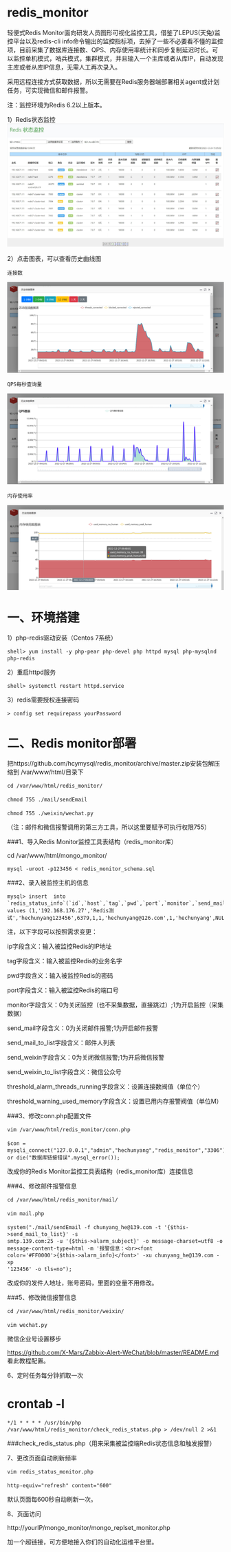 # redis_monitor

轻便式Redis Monitor面向研发人员图形可视化监控工具，借鉴了LEPUS(天兔)监控平台以及redis-cli info命令输出的监控指标项，去掉了一些不必要看不懂的监控项，目前采集了数据库连接数、QPS、内存使用率统计和同步复制延迟时长。可以监控单机模式，哨兵模式，集群模式，并且输入一个主库或者从库IP，自动发现主库或者从库IP信息，无需人工再次录入。

采用远程连接方式获取数据，所以无需要在Redis服务器端部署相关agent或计划任务，可实现微信和邮件报警。

注：监控环境为Redis 6.2以上版本。

1）Redis状态监控 
![image](https://raw.githubusercontent.com/hcymysql/redis_monitor/main/image/redis_monitor.jpg)

2）点击图表，可以查看历史曲线图

    连接数
![image](https://raw.githubusercontent.com/hcymysql/redis_monitor/main/image/redis_monitor_history1.png)

    QPS每秒查询量
![image](https://raw.githubusercontent.com/hcymysql/redis_monitor/main/image/redis_monitor_history2.png)

    内存使用率
![image](https://raw.githubusercontent.com/hcymysql/redis_monitor/main/image/redis_monitor_history3.png)

# 一、环境搭建

1）php-redis驱动安装（Centos 7系统）

    shell> yum install -y php-pear php-devel php httpd mysql php-mysqlnd php-redis

2）重启httpd服务

    shell> systemctl restart httpd.service

3）redis需要授权连接密码

    > config set requirepass yourPassword

# 二、Redis monitor部署

把https://github.com/hcymysql/redis_monitor/archive/master.zip安装包解压缩到 /var/www/html/目录下

    cd /var/www/html/redis_monitor/

    chmod 755 ./mail/sendEmail

    chmod 755 ./weixin/wechat.py

（注：邮件和微信报警调用的第三方工具，所以这里要赋予可执行权限755）

###1、导入Redis Monitor监控工具表结构（redis_monitor库）

cd /var/www/html/mongo_monitor/

    mysql -uroot -p123456 < redis_monitor_schema.sql


###2、录入被监控主机的信息

    mysql> insert  into             `redis_status_info`(`id`,`host`,`tag`,`pwd`,`port`,`monitor`,`send_mail`,`send_mail_to_list`,`send_weixin`,`send_weixin_to_list`,`alarm_threads_running`,`threshold_alarm_threads_running`,`alarm_used_memory_status`,`threshold_warning_used_memory`) values (1,'192.168.176.27','Redis测试','hechunyang123456',6379,1,1,'hechunyang@126.com',1,'hechunyang',NULL,150,NULL,'200M');

注，以下字段可以按照需求变更：

ip字段含义：输入被监控Redis的IP地址

tag字段含义：输入被监控Redis的业务名字

pwd字段含义：输入被监控Redis的密码

port字段含义：输入被监控Redis的端口号

monitor字段含义：0为关闭监控（也不采集数据，直接跳过）;1为开启监控（采集数据）

send_mail字段含义：0为关闭邮件报警;1为开启邮件报警

send_mail_to_list字段含义：邮件人列表

send_weixin字段含义：0为关闭微信报警;1为开启微信报警

send_weixin_to_list字段含义：微信公众号

threshold_alarm_threads_running字段含义：设置连接数阀值（单位个）

threshold_warning_used_memory字段含义：设置已用内存报警阀值（单位M）

###3、修改conn.php配置文件

    vim /var/www/html/redis_monitor/conn.php

    $con = mysqli_connect("127.0.0.1","admin","hechunyang","redis_monitor","3306") or die("数据库链接错误".mysql_error());

改成你的Redis Monitor监控工具表结构（redis_monitor库）连接信息

###4、修改邮件报警信息

    cd /var/www/html/redis_monitor/mail/

    vim mail.php

    system("./mail/sendEmail -f chunyang_he@139.com -t '{$this->send_mail_to_list}' -s 
    smtp.139.com:25 -u '{$this->alarm_subject}' -o message-charset=utf8 -o message-content-type=html -m '报警信息：<br><font 
    color='#FF0000'>{$this->alarm_info}</font>' -xu chunyang_he@139.com -xp 
    '123456' -o tls=no");

改成你的发件人地址，账号密码，里面的变量不用修改。


###5、修改微信报警信息

    cd /var/www/html/redis_monitor/weixin/

    vim wechat.py

微信企业号设置移步

https://github.com/X-Mars/Zabbix-Alert-WeChat/blob/master/README.md 看此教程配置。

6、定时任务每分钟抓取一次

# crontab -l
    */1 * * * * /usr/bin/php /var/www/html/redis_monitor/check_redis_status.php > /dev/null 2 >&1
    
###check_redis_status.php（用来采集被监控端Redis状态信息和触发报警）

7、更改页面自动刷新频率

    vim redis_status_monitor.php

    http-equiv="refresh" content="600"

默认页面每600秒自动刷新一次。


8、页面访问

http://yourIP/mongo_monitor/mongo_replset_monitor.php

加一个超链接，可方便地接入你们的自动化运维平台里。
